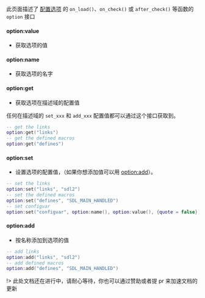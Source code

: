
此页面描述了 [配置选项](zh-cn/manual/configuration_option.md) 的 `on_load()`、`on_check()` 或 `after_check()` 等函数的 `option` 接口


#### option:value

- 获取选项的值

#### option:name

- 获取选项的名字

#### option:get

- 获取选项在描述域的配置值

任何在描述域的 `set_xxx` 和 `add_xxx` 配置值都可以通过这个接口获取到。

```lua
-- get the links
option:get("links")
-- get the defined macros
option:get("defines")
```

#### option:set

- 设置选项的配置值，（如果你想添加值可以用 [option:add](#optionadd)）。

```lua
-- set the links
option:set("links", "sdl2")
-- set the defined macros
option:set("defines", "SDL_MAIN_HANDLED")
-- set configvar
option:set("configvar", option:name(), option:value(), {quote = false})
```

#### option:add

- 按名称添加到选项的值

```lua
-- add links
option:add("links", "sdl2")
-- add defined macros
option:add("defines", "SDL_MAIN_HANDLED")
```

!> 此处文档还在进行中，请耐心等待，你也可以通过赞助或者提 pr 来加速文档的更新


